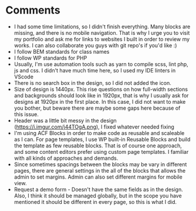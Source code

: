 Comments
=================

- I had some time limitations, so I didn't finish everything. Many blocks are missing, and there is no mobile navigation. That is why I urge you to visit my portfolio and ask me for links to websites I built in order to review my works. I can also collaborate you guys with git repo's if you'd like :)
- I follow BEM standards for class names
- I follow WP standards for PHP
- Usually, I'm use automation tools such as yarn to compile scss, lint php, js and css. I didn't have much time here, so I used my IDE linters in VScode
- There is no search box in the design, so I did not added the icon.
- Size of design is 1440px. This rise questions on how full-width sections and backgrounds should look like in 1920px, that is why I usually ask for designs at 1920px in the first place. In this case, I did not want to make you bother, but beware there are maybe some gaps here because of this issue.
- Header was a little bit messy in the design (https://i.imgur.com/j44TOgA.png), I fixed whatever needed fixing
- I'm using ACF Blocks in order to make code as reusable and scaleable as I can. For page templates, I use WP built-in Reusable Blocks and build the template as few reusable blocks. That is of course one approach, and some content editors prefer using custom page templates. I familiar with all kinds of approaches and demands.
- Since sometimes spacings between the blocks may be vary in different pages, there are general settings in the all of the blocks that allows the admin to set margins. Admin can also set different margins for mobile view.
- Request a demo form - Doesn't have the same fields as in the design. Also, I think it should be managed globally, but in the scope you have mentioned it should be different in every page, so this is what I did.
